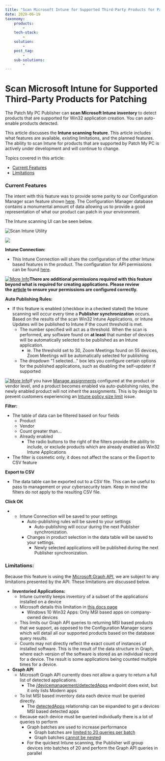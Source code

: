 ```yaml
---
title: "Scan Microsoft Intune for Supported Third-Party Products for Patching"
date: 2020-06-19
taxonomy:
    products:
        - 
    tech-stack:
        - 
    solution:
        - 
    post_tag:
        - 
    sub-solutions:
        - 
---
```


# Scan Microsoft Intune for Supported Third-Party Products for Patching

The Patch My PC Publisher can **scan Microsoft Intune inventory** to detect products that are supported for Win32 application creation. You can auto-enable products detected.

This article discusses the **Intune scanning feature**. This article includes what features are available, existing limitations, and the planned features. The ability to scan Intune for products that are supported by Patch My PC is actively under development and will continue to change.

Topics covered in this article:

- [Current Features](#CurrentFeatures)
- [Limitations](#Limitations)

### Current Features

The intent with this feature was to provide some parity to our Configuration Manager scan feature shown [here](https://patchmypc.com/automatically-enroll-products-based-on-sccm-inventory-scans). The Configuration Manager database contains a monumental amount of data allowing us to provide a good representation of what our product can patch in your environment.

The Intune scanning UI can be seen below.

![Scan Intune Utility](/_images/ScanIntune1.png "Scan Intune Utility")

![](/_images/ScanIntune.png)

**Intune Connection:**

- This Intune Connection will share the configuration of the other Intune based features in the product. The configuration for API permissions can be found [here](https://patchmypc.com/intune-authentication-using-azure-app-registration).

[![More Info](/_images/more-info-icon.svg "More Info")](https://patchmypc.com/app/uploads/2025/05/more-info-icon.svg)**There are additional permissions required with this feature beyond what is required for creating applications. Please review the [article](https://patchmypc.com/intune-authentication-using-azure-app-registration) to ensure your permissions are configured correctly.**

**Auto Publishing Rules:**

- If this feature is enabled (checkbox in a checked stated) the Intune scanning will occur every time a **Publisher synchronization** occurs. Based on the results of the scan Win32 Intune Applications, or Intune Updates will be published to Intune if the count threshold is met.
    - The number specified will act as a threshold. When the scan is performed, any software found on **at least** that number of devices will be automatically selected to be published as an Intune application.
        - ie. The threshold set to 30, Zoom Meetings found on 55 devices, Zoom Meetings will be automatically selected for publishing
    - The dropdown "1 selected..." box lets you configure certain options for the published applications, such as disabling the self-updater if supported

[![More Info](/_images/more-info-icon.svg "More Info")](https://patchmypc.com/app/uploads/2025/05/more-info-icon.svg)If you have [Manage assignments](https://patchmypc.com/custom-options-available-for-third-party-updates-and-applications#ManageAssignments) configured at the product or vendor level, and a product becomes enabled via auto-publishing rules, the newly enabled product will not inherit the assignments. This is by design to prevent customers experiencing an [Intune policy size limit](https://patchmypc.com/intune-policy-limit-considerations) issue.

**Filter:**

- The table of data can be filtered based on four fields
    - Product
    - Vendor
    - Count greater than...
    - Already enabled
        - The radio buttons to the right of the filters provide the ability to include, or exclude products which are already enabled as Win32 Intune Applications
- The filter is cosmetic only, it does not affect the scans or the Export to CSV feature

**Export to CSV**

- The data table can be exported out to a CSV file. This can be useful to pass to management or your cybersecurity team. Keep in mind the filters do not apply to the resulting CSV file.

**Click OK**

- - Intune Connection will be saved to your settings
    - Auto-publishing rules will be saved to your settings
        - Auto-publishing will occur during the next Publisher synchronization.
    - Changes in product selection in the data table will be saved to your settings.
        - Newly selected applications will be published during the next Publisher synchronization.

### Limitations:

Because this feature is using the [Microsoft Graph API](https://docs.microsoft.com/en-us/graph/api/resources/intune-graph-overview?view=graph-rest-1.0), we are subject to any limitations presented by the API. These limitations are discussed below.

- **Inventoried Applications:**
    - Intune currently keeps inventory of a subset of the applications installed on a device
    - Microsoft details this limitation in [this docs page](https://docs.microsoft.com/en-us/mem/intune/apps/app-discovered-apps#details-of-discovered-apps)
        - Windows 10 Win32 Apps: Only MSI based apps on company-owned devices
    - This limits our Graph API queries to returning MSI based products that we support, as opposed to the Configuration Manager scans which will detail all our supported products based on the database query results.
    - Counts may not directly reflect the exact count of instances of installed software. This is the result of the data structure in Graph, where each version of the software is stored as an individual record for a device. The result is some applications being counted multiple times for a device.
- **Graph API** 
    - Microsoft Graph API currently does not allow a query to return a full list of detected applications.
        - The [/devicemanagement/detectedApps](https://docs.microsoft.com/en-us/graph/api/intune-devices-detectedapp-list?view=graph-rest-1.0) endpoint does exist, but it only lists Modern apps
    - To list MSI based inventory data each device must be queried directly.
        - The [detectedApps](https://docs.microsoft.com/en-us/graph/api/resources/intune-devices-manageddevice?view=graph-rest-beta#relationships) relationship can be expanded to get a devices MSI based detected apps
    - Because each device must be queried individually there is a lot of queries to perform
        - Graph batches are used to increase performance
            - Graph batches are [limited to 20 queries per batch](https://docs.microsoft.com/en-us/graph/known-issues#limit-on-batch-size)
            - Graph batches [cannot be nested](https://docs.microsoft.com/en-us/graph/known-issues#no-nested-batch)
        - For the quickest Intune scanning, the Publisher will group devices into batches of 20 and perform the Graph API queries in parallel